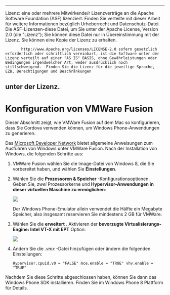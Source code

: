 * * *

Lizenz: eine oder mehrere Mitwirkende/r Lizenzverträge an die Apache Software Foundation (ASF) lizenziert. Finden Sie verteilte mit dieser Arbeit für weitere Informationen bezüglich Urheberrecht und Datenschutz-Datei. Die ASF-Lizenzen-diese Datei, um Sie unter der Apache License, Version 2.0 (die "Lizenz"); Sie können diese Datei nur in Übereinstimmung mit der Lizenz. Sie können eine Kopie der Lizenz zu erhalten.

           http://www.Apache.org/licenses/LICENSE-2.0 sofern gesetzlich erforderlich oder schriftlich vereinbart, ist die Software unter der Lizenz verteilt auf einer "AS IS" BASIS, ohne Gewährleistungen oder Bedingungen irgendwelcher Art, weder ausdrücklich noch stillschweigend.  Finden Sie die Lizenz für die jeweilige Sprache, EZB, Berechtigungen und Beschränkungen
    

## unter der Lizenz.

# Konfiguration von VMWare Fusion

Dieser Abschnitt zeigt, wie VMWare Fusion auf dem Mac so konfigurieren, dass Sie Cordova verwenden können, um Windows Phone-Anwendungen zu generieren.

Das [Microsoft Developer Network][1] bietet allgemeine Anweisungen zum Ausführen von Windows unter VMWare Fusion. Nach der Installation von Windows, die folgenden Schritte aus:

 [1]: http://msdn.microsoft.com/en-US/library/windows/apps/jj945426

1.  VMWare Fusion wählen Sie die Image-Datei von Windows 8, die Sie vorbereitet haben, und wählen Sie **Einstellungen**.

2.  Wählen Sie die **Prozessoren & Speicher** -Konfigurationsoptionen. Geben Sie, *zwei* Prozessorkerne und **Hypervisor-Anwendungen in dieser virtuellen Maschine zu ermöglichen**:
    
    ![][2]
    
    Der Windows Phone-Emulator allein verwendet die Hälfte ein Megabyte Speicher, also insgesamt reservieren Sie mindestens 2 GB für VMWare.

3.  Wählen Sie die **erweitert** . Aktivieren der **bevorzugte Virtualisierungs-Engine: Intel VT-X mit EPT** Option:
    
    ![][3]

4.  Ändern Sie die *.vmx* -Datei hinzufügen oder ändern die folgenden Einstellungen:
    
        Hypervisor.cpuid.v0 = "FALSE" mce.enable = "TRUE" vhv.enable = "TRUE"
        

 [2]: img/guide/platforms/wp8/vmware_memory_opts.png
 [3]: img/guide/platforms/wp8/vmware_advanced_opts.png

Nachdem Sie diese Schritte abgeschlossen haben, können Sie dann das Windows Phone SDK installieren. Finden Sie im Windows Phone 8 Plattform für Details.